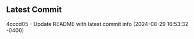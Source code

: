 
## Latest Commit
4cccd05 - Update README with latest commit info (2024-08-29 16:53:32 -0400) <Yunxi-Zhou>
